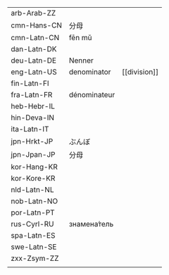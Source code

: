 | | | |
|-|-|-|
| arb-Arab-ZZ |  |  |
| cmn-Hans-CN | 分母 |  |
| cmn-Latn-CN | fēn mǔ |  |
| dan-Latn-DK |  |  |
| deu-Latn-DE | Nenner |  |
| eng-Latn-US | denominator | [[division]] |
| fin-Latn-FI |  |  |
| fra-Latn-FR | dénominateur |  |
| heb-Hebr-IL |  |  |
| hin-Deva-IN |  |  |
| ita-Latn-IT |  |  |
| jpn-Hrkt-JP | ぶんぼ |  |
| jpn-Jpan-JP | 分母 |  |
| kor-Hang-KR |  |  |
| kor-Kore-KR |  |  |
| nld-Latn-NL |  |  |
| nob-Latn-NO |  |  |
| por-Latn-PT |  |  |
| rus-Cyrl-RU | знамена́тель |  |
| spa-Latn-ES |  |  |
| swe-Latn-SE |  |  |
| zxx-Zsym-ZZ |  |  |
|  |  |  |